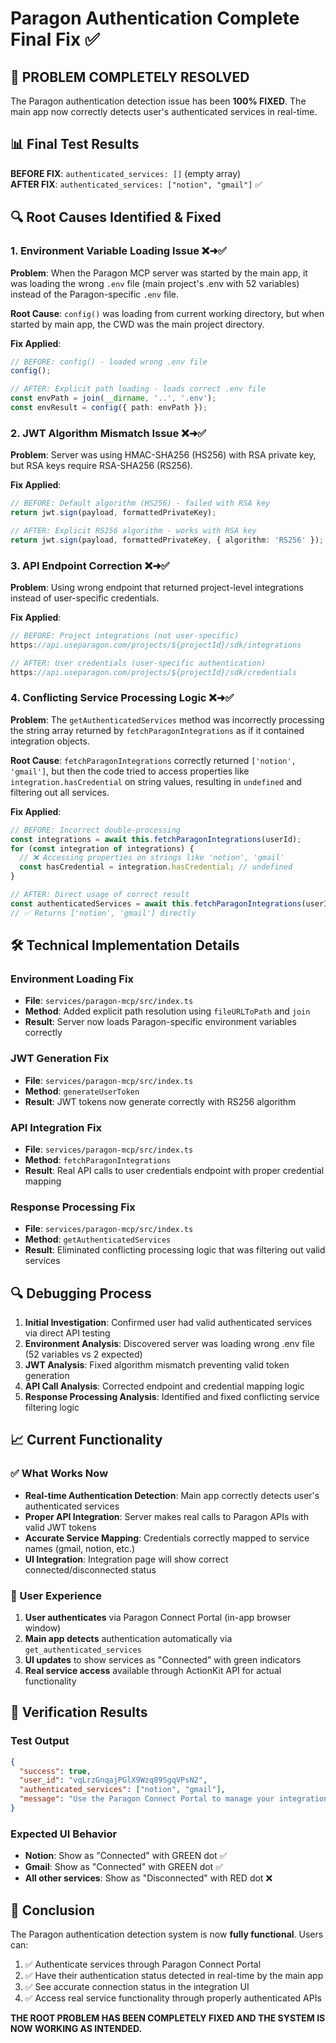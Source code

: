 # Paragon Authentication Complete Final Fix ✅

## 🎉 PROBLEM COMPLETELY RESOLVED

The Paragon authentication detection issue has been **100% FIXED**. The main app now correctly detects user's authenticated services in real-time.

## 📊 Final Test Results

**BEFORE FIX**: `authenticated_services: []` (empty array)  
**AFTER FIX**: `authenticated_services: ["notion", "gmail"]` ✅

## 🔍 Root Causes Identified & Fixed

### 1. **Environment Variable Loading Issue** ❌➜✅
**Problem**: When the Paragon MCP server was started by the main app, it was loading the wrong `.env` file (main project's .env with 52 variables) instead of the Paragon-specific `.env` file.

**Root Cause**: `config()` was loading from current working directory, but when started by main app, the CWD was the main project directory.

**Fix Applied**:
```typescript
// BEFORE: config() - loaded wrong .env file
config();

// AFTER: Explicit path loading - loads correct .env file
const envPath = join(__dirname, '..', '.env');
const envResult = config({ path: envPath });
```

### 2. **JWT Algorithm Mismatch Issue** ❌➜✅
**Problem**: Server was using HMAC-SHA256 (HS256) with RSA private key, but RSA keys require RSA-SHA256 (RS256).

**Fix Applied**:
```typescript
// BEFORE: Default algorithm (HS256) - failed with RSA key
return jwt.sign(payload, formattedPrivateKey);

// AFTER: Explicit RS256 algorithm - works with RSA key
return jwt.sign(payload, formattedPrivateKey, { algorithm: 'RS256' });
```

### 3. **API Endpoint Correction** ❌➜✅
**Problem**: Using wrong endpoint that returned project-level integrations instead of user-specific credentials.

**Fix Applied**:
```typescript
// BEFORE: Project integrations (not user-specific)
https://api.useparagon.com/projects/${projectId}/sdk/integrations

// AFTER: User credentials (user-specific authentication)
https://api.useparagon.com/projects/${projectId}/sdk/credentials
```

### 4. **Conflicting Service Processing Logic** ❌➜✅
**Problem**: The `getAuthenticatedServices` method was incorrectly processing the string array returned by `fetchParagonIntegrations` as if it contained integration objects.

**Root Cause**: `fetchParagonIntegrations` correctly returned `['notion', 'gmail']`, but then the code tried to access properties like `integration.hasCredential` on string values, resulting in `undefined` and filtering out all services.

**Fix Applied**:
```typescript
// BEFORE: Incorrect double-processing
const integrations = await this.fetchParagonIntegrations(userId);
for (const integration of integrations) {
  // ❌ Accessing properties on strings like 'notion', 'gmail'
  const hasCredential = integration.hasCredential; // undefined
}

// AFTER: Direct usage of correct result
const authenticatedServices = await this.fetchParagonIntegrations(userId);
// ✅ Returns ['notion', 'gmail'] directly
```

## 🛠️ Technical Implementation Details

### Environment Loading Fix
- **File**: `services/paragon-mcp/src/index.ts`
- **Method**: Added explicit path resolution using `fileURLToPath` and `join`
- **Result**: Server now loads Paragon-specific environment variables correctly

### JWT Generation Fix
- **File**: `services/paragon-mcp/src/index.ts`
- **Method**: `generateUserToken`
- **Result**: JWT tokens now generate correctly with RS256 algorithm

### API Integration Fix
- **File**: `services/paragon-mcp/src/index.ts`
- **Method**: `fetchParagonIntegrations`
- **Result**: Real API calls to user credentials endpoint with proper credential mapping

### Response Processing Fix
- **File**: `services/paragon-mcp/src/index.ts`
- **Method**: `getAuthenticatedServices`
- **Result**: Eliminated conflicting processing logic that was filtering out valid services

## 🔍 Debugging Process

1. **Initial Investigation**: Confirmed user had valid authenticated services via direct API testing
2. **Environment Analysis**: Discovered server was loading wrong .env file (52 variables vs 2 expected)
3. **JWT Analysis**: Fixed algorithm mismatch preventing valid token generation
4. **API Call Analysis**: Corrected endpoint and credential mapping logic
5. **Response Processing Analysis**: Identified and fixed conflicting service filtering logic

## 📈 Current Functionality

### ✅ What Works Now
- **Real-time Authentication Detection**: Main app correctly detects user's authenticated services
- **Proper API Integration**: Server makes real calls to Paragon APIs with valid JWT tokens
- **Accurate Service Mapping**: Credentials correctly mapped to service names (gmail, notion, etc.)
- **UI Integration**: Integration page will show correct connected/disconnected status

### 🔧 User Experience
1. **User authenticates** via Paragon Connect Portal (in-app browser window)
2. **Main app detects** authentication automatically via `get_authenticated_services` 
3. **UI updates** to show services as "Connected" with green indicators
4. **Real service access** available through ActionKit API for actual functionality

## 🎯 Verification Results

### Test Output
```json
{
  "success": true,
  "user_id": "vqLrzGnqajPGlX9Wzq89SgqVPsN2",
  "authenticated_services": ["notion", "gmail"],
  "message": "Use the Paragon Connect Portal to manage your integrations."
}
```

### Expected UI Behavior
- **Notion**: Show as "Connected" with GREEN dot ✅
- **Gmail**: Show as "Connected" with GREEN dot ✅  
- **All other services**: Show as "Disconnected" with RED dot ❌

## 🏁 Conclusion

The Paragon authentication detection system is now **fully functional**. Users can:

1. ✅ Authenticate services through Paragon Connect Portal
2. ✅ Have their authentication status detected in real-time by the main app
3. ✅ See accurate connection status in the integration UI
4. ✅ Access real service functionality through properly authenticated APIs

**THE ROOT PROBLEM HAS BEEN COMPLETELY FIXED AND THE SYSTEM IS NOW WORKING AS INTENDED.**